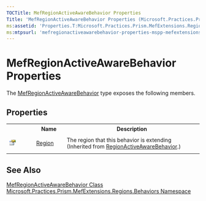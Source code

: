 ```yaml
---
TOCTitle: MefRegionActiveAwareBehavior Properties
Title: 'MefRegionActiveAwareBehavior Properties (Microsoft.Practices.Prism.MefExtensions.Regions.Behaviors)'
ms:assetid: 'Properties.T:Microsoft.Practices.Prism.MefExtensions.Regions.Behaviors.MefRegionActiveAwareBehavior'
ms:mtpsurl: 'mefregionactiveawarebehavior-properties-mspp-mefextensions-regions-behaviors.md'
---
```


# MefRegionActiveAwareBehavior Properties

The [MefRegionActiveAwareBehavior](/patterns-practices/reference/mefregionactiveawarebehavior-class-mspp-mefextensions-regions-behaviors) type exposes the following members.

## Properties

<table>
<colgroup>
<col width="10%" />
<col width="10%" />
<col width="50%" />
</colgroup>

<tbody><tr>
<th> </th>
<th>Name</th>
<th>Description</th>
</tr>
<tr>
<td>

![Public property](/patterns-practices/reference/images/pubproperty.gif)
</td>
<td><a href="/patterns-practices/reference/regionactiveawarebehavior-region-property-mspp-regions-behaviors" data-raw-source="[Region](/patterns-practices/reference/regionactiveawarebehavior-region-property-mspp-regions-behaviors)">Region</a>
</td>
<td>
<div>
The region that this behavior is extending
</div> (Inherited from <a href="/patterns-practices/reference/regionactiveawarebehavior-class-mspp-regions-behaviors" data-raw-source="[RegionActiveAwareBehavior](/patterns-practices/reference/regionactiveawarebehavior-class-mspp-regions-behaviors)">RegionActiveAwareBehavior</a>.)</td>
</tr>
</tbody>
</table>

## See Also

[MefRegionActiveAwareBehavior Class](/patterns-practices/reference/mefregionactiveawarebehavior-class-mspp-mefextensions-regions-behaviors)  
[Microsoft.Practices.Prism.MefExtensions.Regions.Behaviors Namespace](/patterns-practices/reference/mspp-mefextensions-regions-behaviors-namespace)  